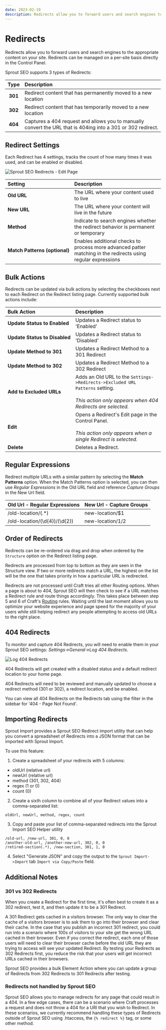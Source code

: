 ```yaml
---
date: 2023-02-19
description: Redirects allow you to forward users and search engines to the appropriate content on your site.
---
```


# Redirects

Redirects allow you to forward users and search engines to the appropriate content on your site. Redirects can be managed on a per-site basis directly in the Control Panel.

Sprout SEO supports 3 types of Redirects:

| Type | Description |
|:-------------:|:----------- |
| **301** | Redirect content that has permanently moved to a new location |
| **302** | Redirect content that has temporarily moved to a new location |
| **404** | Captures a 404 request and allows you to manually convert the URL that is 404ing into a 301 or 302 redirect. |

## Redirect Settings

Each Redirect has 4 settings, tracks the count of how many times it was used, and can be enabled or disabled.

![Sprout SEO Redirects - Edit Page](../images/seo/redirect-edit-page.png)

| Setting          | Description |
|:---------------- |:----------- |
| **Old&nbsp;URL** | The URL where your content used to live |
| **New&nbsp;URL** | The URL where your content will live in the future |
| **Method** | Indicate to search engines whether the redirect behavior is permanent or temporary |
| **Match&nbsp;Patterns&nbsp;(optional)** | Enables additional checks to process more advanced patter matching in the redirects using regular expressions |

## Bulk Actions

Redirects can be updated via bulk actions by selecting the checkboxes next to each Redirect on the Redirect listing page. Currently supported bulk actions include:

| Bulk Action      | Description |
|:---------------- |:----------- |
| **Update&nbsp;Status&nbsp;to&nbsp;Enabled** | Updates a Redirect status to 'Enabled' |
| **Update&nbsp;Status&nbsp;to&nbsp;Disabled** | Updates a Redirect status to 'Disabled' |
| **Update&nbsp;Method&nbsp;to&nbsp;301** | Updates a Redirect Method to a 301 Redirect |
| **Update&nbsp;Method&nbsp;to&nbsp;302** | Updates a Redirect Method to a 302 Redirect |
| **Add&nbsp;to&nbsp;Excluded&nbsp;URLs** | Adds an Old URL to the `Settings->Redirects->Excluded URL Patterns` setting.<br><br> _This action only appears when 404 Redirects are selected._ |
| **Edit** | Opens a Redirect's Edit page in the Control Panel.<br><br> _This action only appears when a single Redirect is selected._ |
| **Delete** | Deletes a Redirect. |

## Regular Expressions

Redirect multiple URLs with a similar pattern by selecting the **Match Patterns** option. When the Match Patterns option is selected, you can then use _Regular Expressions_ in the Old URL field and reference _Capture Groups_ in the New Url field.

| Old Url - Regular Expressions    | New Url - Capture Groups    |
|:-------------------------------- |:--------------------------- |
| /old-location/(.*)               | new-location/$1             |
| /old-location/(\d{4})/(\d{2})    | new-location/$1/$2          |

## Order of Redirects

Redirects can be re-ordered via drag and drop when ordered by the `Structure` option on the Redirect listing page.

Redirects are processed from top to bottom as they are seen in the Structure view. If two or more redirects match a URL, the highest on the list will be the one that takes priority in how a particular URL is redirected.

Redirects are not processed until Craft tries all other Routing options. When a page is about to 404, Sprout SEO will then check to see if a URL matches a Redirect rule and route things accordingly. This takes place between step 5 and 6 of Craft's [Routing](https://craftcms.com/docs/routing) rules. Waiting until the last moment allows you to optimize your website experience and page speed for the majority of your users while still helping redirect any people attempting to access old URLs to the right place.

## 404 Redirects

To monitor and capture 404 Redirects, you will need to enable them in your Sprout SEO settings: _Settings->General->Log 404 Redirects_.

![Log 404 Redirects](../images/seo/404-redirect-settings.png)

404 Redirects will get created with a disabled status and a default redirect location to your home page.

404 Redirects will need to be reviewed and manually updated to choose a redirect method (301 or 302), a redirect location, and be enabled.

You can view all 404 Redirects on the Redirects tab using the filter in the sidebar for '404 - Page Not Found'.

## Importing Redirects

Sprout Import provides a Sprout SEO Redirect import utility that can help you convert a spreadsheet of Redirects into a JSON format that can be imported with Sprout Import.

To use this feature:

1) Create a spreadsheet of your redirects with 5 columns:

- oldUrl (relative url)
- newUrl (relative url)
- method (301, 302, 404)
- regex (1 or 0)
- count (0)

2) Create a sixth column to combine all of your Redirect values into a comma-separated list:

```
oldUrl, newUrl, method, regex, count
```

3) Copy and paste your list of comma-separated redirects into the Sprout Import SEO Helper utility

```
/old-url, /new-url, 301, 0, 0
/another-old-url, /another-new-url, 302, 0, 0
/retired-section(.*), /new-section, 301, 1, 0
```

4) Select "Generate JSON" and copy the output to the `Sprout Import->Import` tab `Import via Copy/Paste` field.

## Additional Notes

### 301 vs 302 Redirects

When you create a Redirect for the first time, it's often best to create it as a 302 redirect, test it, and then update it to be a 301 Redirect.

A 301 Redirect gets cached in a visitors browser. The only way to clear the cache of a visitors browser is to ask them to go into their browser and clear their cache. In the case that you publish an incorrect 301 redirect, you could run into a scenario where 100s of visitors to your site get the wrong URL cached in their browser. Even if you correct the redirect, each one of those users will need to clear their browser cache before the old URL they are trying to access will see your updated Redirect. By testing your Redirects as 302 Redirects first, you reduce the risk that your users will get incorrect URLs cached in their browsers.

Sprout SEO provides a bulk Element Action where you can update a group of Redirects from 302 Redirects to 301 Redirects after testing.

### Redirects not handled by Sprout SEO

Sprout SEO allows you to manage redirects for any page that could result in a 404. In a few edge cases, there can be a scenario where Craft processes a request and does not throw a 404 for a URI that you wish to Redirect. In these scenarios, we currently recommend handling these types of Redirects outside of Sprout SEO using .htaccess, the `{% redirect %}` tag, or some other method.
